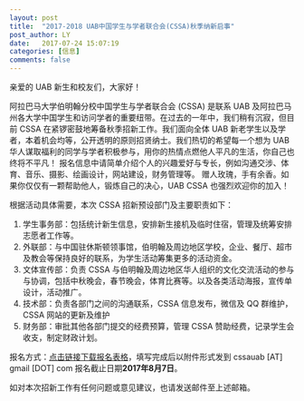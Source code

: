```yaml
---
layout: post
title:  "2017-2018 UAB中国学生与学者联合会(CSSA)秋季纳新启事"
post_author: LY
date:   2017-07-24 15:07:19
categories: [信息]
comments: false
---
```



亲爱的 UAB 新生和校友们，大家好！

阿拉巴马大学伯明翰分校中国学生与学者联合会 (CSSA) 是联系 UAB 及阿拉巴马州各大学中国学生和访问学者的重要纽带。在过去的一年中，我们稍有沉寂，但目前 CSSA 在紧锣密鼓地筹备秋季招新工作。我们面向全体 UAB 新老学生以及学者，本着机会均等，公开透明的原则招贤纳士。我们热切的希望每一个想为 UAB 华人谋取福利的同学与学者积极参与，用你的热情点燃他人平凡的生活，你自己也终将不平凡！
报名信息中请简单介绍个人的兴趣爱好与专长，例如沟通交涉、体育、音乐、摄影、绘画设计，网站建设，财务管理等。
赠人玫瑰，手有余香。如果你仅仅有一颗帮助他人，锻炼自己的决心，UAB CSSA 也强烈欢迎你的加入！

<!--more-->

根据活动具体需要，本次 CSSA 招新预设部门及主要职责如下：

1. 学生事务部：包括统计新生信息，安排新生接机及临时住宿，管理及统筹安排志愿者工作等。
2. 外联部：与中国驻休斯顿领事馆，伯明翰及周边地区学校，企业、餐厅、超市及教会等保持良好的联系，为学生活动筹集更多的活动资金。
3. 文体宣传部：负责 CSSA 与伯明翰及周边地区华人组织的文化交流活动的参与与协调，包括中秋晚会，春节晚会，体育比赛等。以及各类活动海报，宣传单设计，活动推广。
4. 技术部：负责各部门之间的沟通联系，CSSA 信息发布，微信及 QQ 群维护，CSSA 网站的更新及维护
5. 财务部：审批其他各部门提交的经费预算，管理 CSSA 赞助经费，记录学生会收支，制定财政计划。

报名方式：[点击链接下载报名表格](https://drive.google.com/file/d/0B2iwszlHM_pmRHdUUVQ3UFU4d0E/view?usp=sharing "UAB CSSA 纳新 Word 文档")，填写完成后以附件形式发到 cssauab [AT] gmail [DOT] com
报名截止日期**2017年8月7日**。

如对本次招新工作有任何问题或意见建议，也请发送邮件至上述邮箱。
